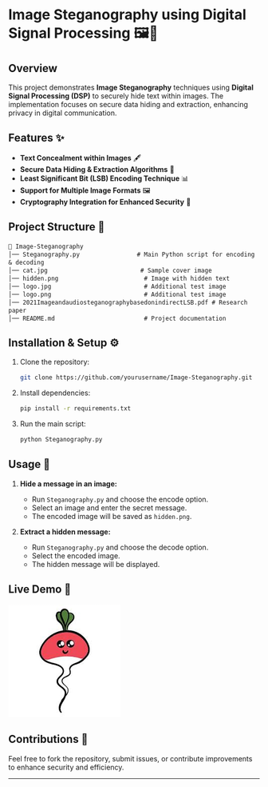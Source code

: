 # Image Steganography using Digital Signal Processing 🖼️🔐

## Overview
This project demonstrates **Image Steganography** techniques using **Digital Signal Processing (DSP)** to securely hide text within images. The implementation focuses on secure data hiding and extraction, enhancing privacy in digital communication.

## Features ✨
- **Text Concealment within Images** 🖋️
- **Secure Data Hiding & Extraction Algorithms** 🔐
- **Least Significant Bit (LSB) Encoding Technique** 📊
- **Support for Multiple Image Formats** 🖼️
- **Cryptography Integration for Enhanced Security** 🔑

## Project Structure 📂
```
📁 Image-Steganography
│── Steganography.py                # Main Python script for encoding & decoding
│── cat.jpg                          # Sample cover image
│── hidden.png                        # Image with hidden text
│── logo.jpg                          # Additional test image
│── logo.png                          # Additional test image
│── 2021ImageandaudiosteganographybasedonindirectLSB.pdf # Research paper
│── README.md                         # Project documentation
```

## Installation & Setup ⚙️
1. Clone the repository:
   ```bash
   git clone https://github.com/yourusername/Image-Steganography.git
   ```
2. Install dependencies:
   ```bash
   pip install -r requirements.txt
   ```
3. Run the main script:
   ```bash
   python Steganography.py
   ```

## Usage 🚀
1. **Hide a message in an image:**
   - Run `Steganography.py` and choose the encode option.
   - Select an image and enter the secret message.
   - The encoded image will be saved as `hidden.png`.

2. **Extract a hidden message:**
   - Run `Steganography.py` and choose the decode option.
   - Select the encoded image.
   - The hidden message will be displayed.

## Live Demo 🎥
![Steganography Process](hidden.png)

## Contributions 🤝
Feel free to fork the repository, submit issues, or contribute improvements to enhance security and efficiency.

---


